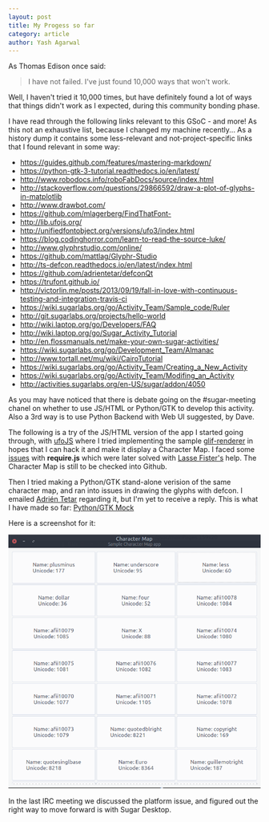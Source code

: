 ```yaml
---
layout: post
title: My Progess so far
category: article
author: Yash Agarwal
---
```


As Thomas Edison once said:

> I have not failed. 
> I've just found 10,000 ways that won't work.

Well, I haven't tried it 10,000 times, but have definitely found a lot of ways that things didn't work as I expected, during this community bonding phase.

I have read through the following links relevant to this GSoC - and more! 
As this not an exhaustive list, because I changed my machine recently... 
As a history dump it contains some less-relevant and not-project-specific links that I found relevant in some way:

* <https://guides.github.com/features/mastering-markdown/>
* <https://python-gtk-3-tutorial.readthedocs.io/en/latest/>
* <http://www.robodocs.info/roboFabDocs/source/index.html>
* <http://stackoverflow.com/questions/29866592/draw-a-plot-of-glyphs-in-matplotlib>
* <http://www.drawbot.com/>
* <https://github.com/mlagerberg/FindThatFont->
* <http://lib.ufojs.org/>
* <http://unifiedfontobject.org/versions/ufo3/index.html>
* <https://blog.codinghorror.com/learn-to-read-the-source-luke/>
* <http://www.glyphrstudio.com/online/>
* <https://github.com/mattlag/Glyphr-Studio>
* <http://ts-defcon.readthedocs.io/en/latest/index.html>
* <https://github.com/adrientetar/defconQt>
* <https://trufont.github.io/>
* <http://victorlin.me/posts/2013/09/19/fall-in-love-with-continuous-testing-and-integration-travis-ci>
* <https://wiki.sugarlabs.org/go/Activity_Team/Sample_code/Ruler>
* <http://git.sugarlabs.org/projects/hello-world>
* <http://wiki.laptop.org/go/Developers/FAQ>
* <http://wiki.laptop.org/go/Sugar_Activity_Tutorial>
* <http://en.flossmanuals.net/make-your-own-sugar-activities/>
* <https://wiki.sugarlabs.org/go/Development_Team/Almanac>
* <http://www.tortall.net/mu/wiki/CairoTutorial>
* <https://wiki.sugarlabs.org/go/Activity_Team/Creating_a_New_Activity>
* <https://wiki.sugarlabs.org/go/Activity_Team/Modifing_an_Activity>
* <http://activities.sugarlabs.org/en-US/sugar/addon/4050>

As you may have noticed that there is debate going on the #sugar-meeting chanel on whether to use JS/HTML or Python/GTK to develop this activity. 
Also a 3rd way is to use Python Backend with Web UI suggested, by Dave.

The following is a try of the JS/HTML version of the app I started going through, with [ufoJS](http://lib.ufojs.org/) where I tried implementing the sample [glif-renderer](http://lib.ufojs.org/env/glif-renderer.xhtml) in hopes that I can hack it and make it display a Character Map. 
I faced some [issues](https://github.com/graphicore/ufoJS/issues/67) with **require.js** which were later solved with [Lasse Fister's](https://github.com/graphicore) help. 
The Character Map is still to be checked into Github. 

Then I tried making a Python/GTK stand-alone verision of the same character map, and ran into issues in drawing the glyphs with defcon. 
I emailed [Adrién Tetar](https://github.com/adrientetar) regarding it, but I'm yet to receive a reply.
This is what I have made so far:
[Python/GTK Mock](https://github.com/sugarlabs/edit-fonts-activity/tree/gh-pages/mockups/pyGtkMock)

Here is a screenshot for it:

![screenshot of pyGtkMokc](mockups/pyGtkMock/pic.png)

In the last IRC meeting we discussed the platform issue, and figured out the right way to move forward is with Sugar Desktop.

